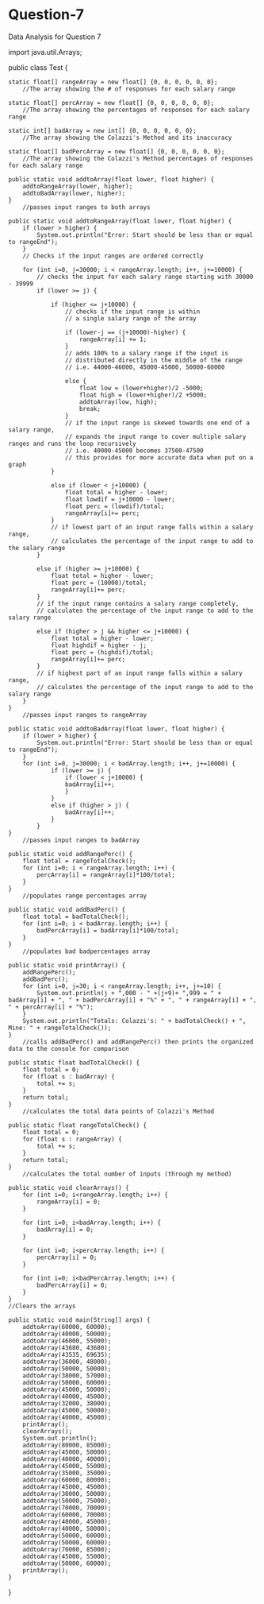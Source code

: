 # Question-7
Data Analysis for Question 7


import java.util.Arrays;

public class Test {
	
	static float[] rangeArray = new float[] {0, 0, 0, 0, 0, 0};
		//The array showing the # of responses for each salary range
	
	static float[] percArray = new float[] {0, 0, 0, 0, 0, 0};
		//The array showing the percentages of responses for each salary range
	
	static int[] badArray = new int[] {0, 0, 0, 0, 0, 0};
		//The array showing the Colazzi's Method and its inaccuracy
	
	static float[] badPercArray = new float[] {0, 0, 0, 0, 0, 0};
		//The array showing the Colazzi's Method percentages of responses for each salary range
	
	public static void addtoArray(float lower, float higher) {
		addtoRangeArray(lower, higher);
		addtoBadArray(lower, higher);
	}
		//passes input ranges to both arrays
	
	public static void addtoRangeArray(float lower, float higher) {
		if (lower > higher) {
			System.out.println("Error: Start should be less than or equal to rangeEnd");
		}
		// Checks if the input ranges are ordered correctly
		
		for (int i=0, j=30000; i < rangeArray.length; i++, j+=10000) {
			// checks the input for each salary range starting with 30000 - 39999
			if (lower >= j) {
					
				if (higher <= j+10000) {
					// checks if the input range is within 
					// a single salary range of the array
					
					if (lower-j == (j+10000)-higher) {
						rangeArray[i] += 1;
					}
					// adds 100% to a salary range if the input is 
					// distributed directly in the middle of the range
					// i.e. 44000-46000, 45000-45000, 50000-60000
						
					else {
						float low = (lower+higher)/2 -5000;
						float high = (lower+higher)/2 +5000;
						addtoArray(low, high);
						break;
					}
					// if the input range is skewed towards one end of a salary range, 
					// expands the input range to cover multiple salary ranges and runs the loop recursively
					// i.e. 40000-45000 becomes 37500-47500
					// this provides for more accurate data when put on a graph
				}
					
				else if (lower < j+10000) {
					float total = higher - lower;
					float lowdif = j+10000 - lower;
					float perc = (lowdif)/total;
					rangeArray[i]+= perc;
				}
				// if lowest part of an input range falls within a salary range,
				// calculates the percentage of the input range to add to the salary range
			}
				
			else if (higher >= j+10000) {
				float total = higher - lower;
				float perc = (10000)/total;
				rangeArray[i]+= perc;
			}
			// if the input range contains a salary range completely,
			// calculates the percentage of the input range to add to the salary range
			
			else if (higher > j && higher <= j+10000) {
				float total = higher - lower;
				float highdif = higher - j;
				float perc = (highdif)/total;
				rangeArray[i]+= perc;
			}
			// if highest part of an input range falls within a salary range,
			// calculates the percentage of the input range to add to the salary range
		}
	}
		//passes input ranges to rangeArray
	
	public static void addtoBadArray(float lower, float higher) {
		if (lower > higher) {
			System.out.println("Error: Start should be less than or equal to rangeEnd");
		}
		for (int i=0, j=30000; i < badArray.length; i++, j+=10000) {
				if (lower >= j) {
					if (lower < j+10000) {
					badArray[i]++;
					}
				}
				else if (higher > j) {
					badArray[i]++;
				}
			}
	}
		//passes input ranges to badArray
	
	public static void addRangePerc() {
		float total = rangeTotalCheck();
		for (int i=0; i < rangeArray.length; i++) {
			percArray[i] = rangeArray[i]*100/total;
		}
	}
		//populates range percentages array
	
	public static void addBadPerc() {
		float total = badTotalCheck();
		for (int i=0; i < badArray.length; i++) {
			badPercArray[i] = badArray[i]*100/total;
		}
	}
		//populates bad badpercentages array
	
	public static void printArray() {
		addRangePerc();
		addBadPerc();
		for (int i=0, j=30; i < rangeArray.length; i++, j+=10) {
			System.out.println(j + ",000 - " +(j+9)+ ",999 = " + badArray[i] + ", " + badPercArray[i] + "%" + ", " + rangeArray[i] + ", " + percArray[i] + "%");
		}
		System.out.println("Totals: Colazzi's: " + badTotalCheck() + ", Mine: " + rangeTotalCheck());
	}
		//calls addBadPerc() and addRangePerc() then prints the organized data to the console for comparison
	
	public static float badTotalCheck() {
		float total = 0;
		for (float s : badArray) {
			total += s;
		}
		return total;
	}
		//calculates the total data points of Colazzi's Method
	
	public static float rangeTotalCheck() {
		float total = 0;
		for (float s : rangeArray) {
			total += s;
		}
		return total;
	}
		//calculates the total number of inputs (through my method)
	
	public static void clearArrays() {
		for (int i=0; i<rangeArray.length; i++) {
			rangeArray[i] = 0;
		}
		
		for (int i=0; i<badArray.length; i++) {
			badArray[i] = 0;
		}
		
		for (int i=0; i<percArray.length; i++) {
			percArray[i] = 0;
		}
		
		for (int i=0; i<badPercArray.length; i++) {
			badPercArray[i] = 0;
		}
	}
	//Clears the arrays
	
	public static void main(String[] args) {
		addtoArray(60000, 60000);
		addtoArray(40000, 50000);
		addtoArray(46000, 55000);
		addtoArray(43680, 43680);
		addtoArray(43535, 69635);
		addtoArray(36000, 48000);
		addtoArray(50000, 50000);
		addtoArray(38000, 57000);
		addtoArray(50000, 60000);
		addtoArray(45000, 50000);
		addtoArray(40000, 45000);
		addtoArray(32000, 38000);
		addtoArray(45000, 50000);
		addtoArray(40000, 45000);
		printArray();
		clearArrays();
		System.out.println();
		addtoArray(80000, 85000);
		addtoArray(45000, 50000);
		addtoArray(40000, 40000);
		addtoArray(45000, 55000);
		addtoArray(35000, 35000);
		addtoArray(60000, 80000);
		addtoArray(45000, 45000);
		addtoArray(30000, 50000);
		addtoArray(50000, 75000);
		addtoArray(70000, 70000);
		addtoArray(60000, 70000);
		addtoArray(40000, 45000);
		addtoArray(40000, 50000);
		addtoArray(50000, 60000);
		addtoArray(50000, 60000);
		addtoArray(70000, 85000);
		addtoArray(45000, 55000);
		addtoArray(50000, 60000);
		printArray();
	}

}

